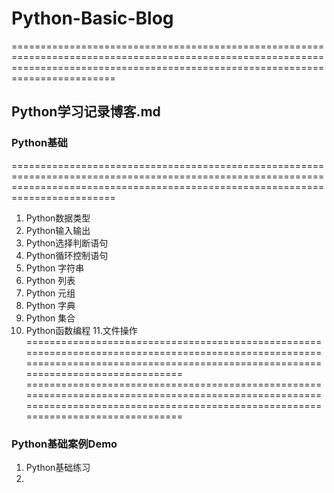 # Python-Basic-Blog
====================================================================================================================================================================================
## Python学习记录博客.md
### Python基础
====================================================================================================================================================================================

1. Python数据类型
2. Python输入输出
3. Python选择判断语句
4. Python循环控制语句
5. Python 字符串
6. Python 列表
7. Python 元组
8. Python 字典
9. Python 集合
10. Python函数编程
11.文件操作
====================================================================================================================================================================================
====================================================================================================================================================================================
### Python基础案例Demo
1. Python基础练习
2.
